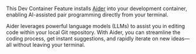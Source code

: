 This Dev Container Feature installs [Aider](https://github.com/Aider-AI/aider) into your development container, enabling AI-assisted pair programming directly from your terminal.

Aider leverages powerful language models (LLMs) to assist you in editing code within your local Git repository. With Aider, you can streamline the coding process, get instant suggestions, and rapidly iterate on new ideas—all without leaving your terminal.